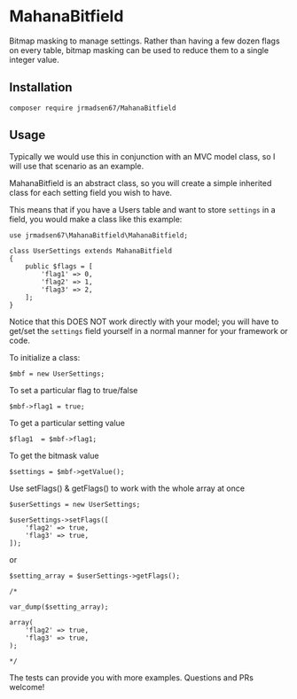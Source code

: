 # MahanaBitfield
Bitmap masking to manage settings. Rather than having a few dozen flags on every table, bitmap masking can be used to reduce them to a single integer value.

## Installation


```
composer require jrmadsen67/MahanaBitfield
```

## Usage

Typically we would use this in conjunction with an MVC model class, so I will use that scenario as an example.

MahanaBitfield is an abstract class, so you will create a simple inherited class for each setting field you wish to have.

This means that if you have a Users table and want to store `settings` in a field, you would make a class like this example:

```
use jrmadsen67\MahanaBitfield\MahanaBitfield;

class UserSettings extends MahanaBitfield
{
    public $flags = [
        'flag1' => 0,
        'flag2' => 1,
        'flag3' => 2,
    ];
}
```

Notice that this DOES NOT work directly with your model; you will have to get/set the `settings` field yourself in a normal manner for your framework or code.

To initialize a class:

`$mbf = new UserSettings;`

To set a particular flag to true/false

`$mbf->flag1 = true;`

To get a particular setting value

`$flag1  = $mbf->flag1;`

To get the bitmask value

`$settings = $mbf->getValue();`

Use setFlags() & getFlags() to work with the whole array at once
```
$userSettings = new UserSettings;

$userSettings->setFlags([
    'flag2' => true,
    'flag3' => true,
]);
```

or
```
$setting_array = $userSettings->getFlags();

/*

var_dump($setting_array);

array(
    'flag2' => true,
    'flag3' => true,
);

*/
```

The tests can provide you with more examples. Questions and PRs welcome!